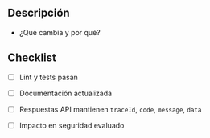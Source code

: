 ## Descripción
- ¿Qué cambia y por qué?

## Checklist
- [ ] Lint y tests pasan
- [ ] Documentación actualizada
- [ ] Respuestas API mantienen `traceId`, `code`, `message`, `data`
- [ ] Impacto en seguridad evaluado


